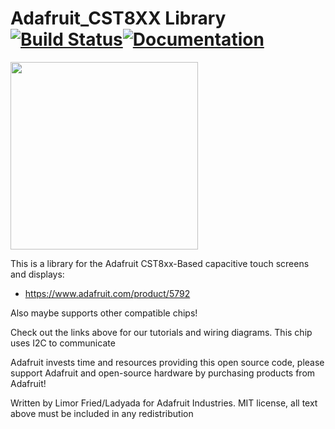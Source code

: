 # Adafruit_CST8XX Library [![Build Status](https://github.com/adafruit/Adafruit_CST8XX_Library/workflows/Arduino%20Library%20CI/badge.svg)](https://github.com/adafruit/Adafruit_CST8XX_Library/actions)[![Documentation](https://github.com/adafruit/ci-arduino/blob/master/assets/doxygen_badge.svg)](http://adafruit.github.io/Adafruit_CST8XX_Library/html/index.html)

<img src="https://cdn-shop.adafruit.com/970x728/5792-06.jpg" height="300"/>

This is a library for the Adafruit CST8xx-Based capacitive touch screens and displays:
  * https://www.adafruit.com/product/5792

Also maybe supports other compatible chips!

Check out the links above for our tutorials and wiring diagrams. This chip uses I2C to communicate

Adafruit invests time and resources providing this open source code, please support Adafruit and open-source hardware by purchasing products from Adafruit!

Written by Limor Fried/Ladyada for Adafruit Industries.
MIT license, all text above must be included in any redistribution

